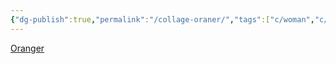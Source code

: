 ```yaml
---
{"dg-publish":true,"permalink":"/collage-oraner/","tags":["c/woman","c/tatoo","c/number","c/red","c/purple","c/line","c/pattern","c/LK"],"created":"2024-01-03T17:39:32.979-05:00","updated":"2024-01-04T19:39:21.601-05:00"}
---
```



[Oranger](https://www.instagram.com/p/CTXJidvLp0-/)
